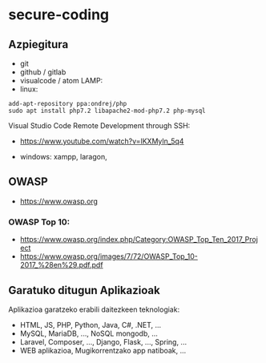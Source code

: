 # secure-coding

## Azpiegitura

- git
- github / gitlab
- visualcode / atom
LAMP:
- linux: 
```
add-apt-repository ppa:ondrej/php
sudo apt install php7.2 libapache2-mod-php7.2 php-mysql
```
Visual Studio Code Remote Development through SSH:
- https://www.youtube.com/watch?v=lKXMyln_5q4

- windows: xampp, laragon, 

## OWASP

- https://www.owasp.org

### OWASP Top 10:

- https://www.owasp.org/index.php/Category:OWASP_Top_Ten_2017_Project
- https://www.owasp.org/images/7/72/OWASP_Top_10-2017_%28en%29.pdf.pdf


## Garatuko ditugun Aplikazioak

Aplikazioa garatzeko erabili daitezkeen teknologiak: 

- HTML, JS, PHP, Python, Java, C#, .NET, ... 
- MySQL, MariaDB, ..., NoSQL mongodb, ...
- Laravel, Composer, ..., Django, Flask, ..., Spring, ...
- WEB aplikazioa, Mugikorrentzako app natiboak, ...
